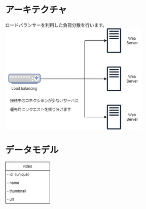 # アーキテクチャ

ロードバランサーを利用した負荷分散を行います。
![img1](./img/Loadbalancing.png) 

# データモデル
![img2](./img/Datamodel.png) 
